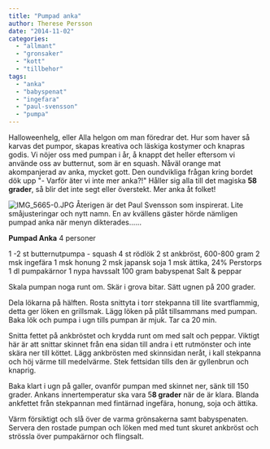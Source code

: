 ```yaml
---
title: "Pumpad anka"
author: Therese Persson
date: "2014-11-02"
categories: 
  - "allmant"
  - "gronsaker"
  - "kott"
  - "tillbehor"
tags: 
  - "anka"
  - "babyspenat"
  - "ingefara"
  - "paul-svensson"
  - "pumpa"
---
```


Halloweenhelg, eller Alla helgon om man föredrar det. Hur som haver så karvas det pumpor, skapas kreativa och läskiga kostymer och knapras godis. Vi nöjer oss med pumpan i år, å knappt det heller eftersom vi använde oss av butternut, som är en squash. Nåväl orange mat akompanjerad av anka, mycket gott. Den oundvikliga frågan kring bordet dök upp "- Varför äter vi inte mer anka?!" Håller sig alla till det magiska **58 grader**, så blir det inte segt eller överstekt. Mer anka åt folket!  
  
![IMG_5665-0.JPG](/static/img/IMG_5665-0.jpg)
Återigen är det Paul Svensson som inspirerat. Lite småjusteringar och nytt namn. En av kvällens gäster hörde nämligen pumpad anka när menyn dikterades......

**Pumpad Anka** 4 personer

1 -2 st butternutpumpa - squash 4 st rödlök 2 st ankbröst, 600-800 gram 2 msk ingefära 1 msk honung 2 msk japansk soja 1 msk ättika, 24% Perstorps 1 dl pumpakärnor 1 nypa havssalt 100 gram babyspenat Salt & peppar

Skala pumpan noga runt om. Skär i grova bitar. Sätt ugnen på 200 grader.

Dela lökarna på hälften. Rosta snittyta i torr stekpanna till lite svartflammig, detta ger löken en grillsmak. Lägg löken på plåt tillsammans med pumpan. Baka lök och pumpa i ugn tills pumpan är mjuk. Tar ca 20 min.

Snitta fettet på ankbröstet och krydda runt om med salt och peppar. Viktigt här är att snittar skinnet från ena sidan till andra i ett rutmönster och inte skära ner till köttet. Lägg ankbrösten med skinnsidan neråt, i kall stekpanna och höj värme till medelvärme. Stek fettsidan tills den är gyllenbrun och knaprig.

Baka klart i ugn på galler, ovanför pumpan med skinnet ner, sänk till 150 grader. Ankans innertemperatur ska vara 5**8 grader** när de är klara. Blanda ankfettet från stekpannan med fintärnad ingefära, honung, soja och ättika.

Värm försiktigt och slå över de varma grönsakerna samt babyspenaten. Servera den rostade pumpan och löken med med tunt skuret ankbröst och strössla över pumpakärnor och flingsalt.
